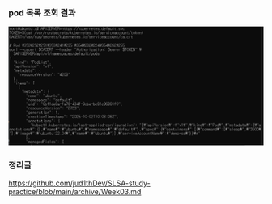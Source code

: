 ### pod 목록 조회 결과
![week03_result04.png](week03_result04.png)

### 정리글
https://github.com/jud1thDev/SLSA-study-practice/blob/main/archive/Week03.md